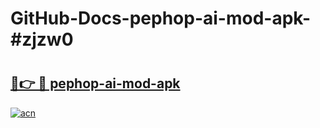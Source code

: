 # GitHub-Docs-pephop-ai-mod-apk-#zjzw0

# <h2><a href="https://andorid.site?title=pephop-ai-mod-apk&ref=07A">🔗👉 🔴 pephop-ai-mod-apk</a></h2>

[![acn](https://github.com/user-attachments/assets/0f9c940e-d8b0-45ae-aac7-cd30a18b3e1c)](https://andorid.site?title=pephop-ai-mod-apk&ref=07A)

